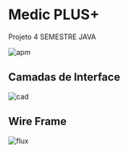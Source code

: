# Medic PLUS+
Projeto 4 SEMESTRE JAVA

![apm](https://img.shields.io/badge/License-OpenSource-green.svg?longCache=true&style=for-the-badge)

## Camadas de Interface

![cad](https://i.imgur.com/8ovbbj6.jpg)

## Wire Frame

![flux](https://i.imgur.com/aZWFa6y.jpg)

